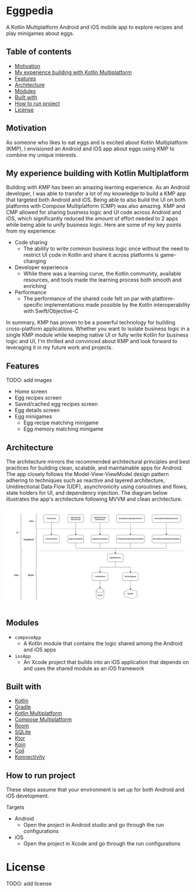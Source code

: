 # Eggpedia

A Kotlin Multiplatform Android and iOS mobile app to explore recipes and play minigames about eggs.

## Table of contents

- [Motivation](#motivation)
- [My experience building with Kotlin Multiplatform](#my-experience-building-with-kotlin-multiplatform)
- [Features](#features)
- [Architecture](#architecture)
- [Modules](#modules)
- [Built with](#built-with)
- [How to run project](#how-to-run-project)
- [License](#license)

## Motivation

As someone who likes to eat eggs and is excited about Kotlin Multiplatform (KMP), I envisioned an Android and iOS app about eggs using KMP to combine my unique interests.

## My experience building with Kotlin Multiplatform

Building with KMP has been an amazing learning experience. As an Android developer, I was able to transfer a lot of my knowledge to build a KMP app that targeted both Android and iOS. Being able to also build the UI on both platforms with Compose Multiplatform (CMP) was also amazing. KMP and CMP allowed for sharing business logic and UI code across Android and iOS, which significantly reduced the amount of effort needed to 2 apps while being able to unify business logic. Here are some of my key points from my experience:

- Code sharing
  - The ability to write common business logic once without the need to restrict UI code in Kotlin and share it across platforms is game-changing
- Developer experience
  - While there was a learning curve, the Kotlin community, available resources, and tools made the learning process both smooth and enriching
- Performance
  - The performance of the shared code felt on par with platform-specific implementations made possible by the Kotlin interoperability with Swift/Objective-C

In summary, KMP has proven to be a powerful technology for building cross-platform applications. Whether you want to isolate business logic in a single KMP module while keeping native UI or fully write Kotlin for business logic and UI, I'm thrilled and convinced about KMP and look forward to leveraging it in my future work and projects.

## Features

TODO: add images

- Home screen
- Egg recipes screen
- Saved/cached egg recipes screen
- Egg details screen
- Egg minigames
  - Egg recipe matching minigame
  - Egg memory matching minigame

## Architecture

The architecture mirrors the recommended architectural principles and best practices for building clean, scalable, and maintainable apps for Android. The app closely follows the Model-View-ViewModel design pattern adhering to techniques such as reactive and layered architecture, Unidirectional Data Flow (UDF), asynchronicity using coroutines and flows, state holders for UI, and dependency injection. The diagram below illustrates the app's architecture following MVVM and clean architecture.

![architecture](images/architecture.drawio.png)

## Modules

- `composeApp`
  - A Kotlin module that contains the logic shared among the Android and iOS apps
- `iosApp`
  - An Xcode project that builds into an iOS application that depends on and uses the shared module as an iOS framework

## Built with

- [Kotlin](https://kotlinlang.org/)
- [Gradle](https://gradle.org/)
- [Kotlin Multiplatform](https://www.jetbrains.com/kotlin-multiplatform/)
- [Compose Multiplatform](https://www.jetbrains.com/compose-multiplatform/)
- [Room](https://developer.android.com/kotlin/multiplatform/room)
- [SQLite](https://developer.android.com/kotlin/multiplatform/sqlite#sqlite-driver-implementations)
- [Ktor](https://ktor.io/)
- [Koin](https://insert-koin.io/)
- [Coil](https://coil-kt.github.io/coil/)
- [Konnectivity](https://github.com/mirego/konnectivity)

## How to run project

These steps assume that your environment is set up for both Android and iOS development.

Targets

- Android
  - Open the project in Android studio and go through the run configurations
- iOS
  - Open the project in Xcode and go through the run configurations

# License

TODO: add license
